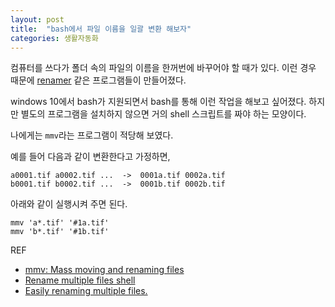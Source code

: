 ```yaml
---
layout: post
title:  "bash에서 파일 이름을 일괄 변환 해보자"
categories: 생활자동화
---
```


컴퓨터를 쓰다가 폴더 속의 파일의 이름을 한꺼번에 바꾸어야 할 때가 있다. 이런 경우 때문에 [renamer](https://www.den4b.com/products/renamer) 같은 프로그램들이 만들어졌다.

windows 10에서 bash가 지원되면서 bash를 통해 이런 작업을 해보고 싶어졌다. 하지만 별도의 프로그램을 설치하지 않으면 거의 shell 스크립트를 짜야 하는 모양이다.

나에게는 `mmv`라는 프로그램이 적당해 보였다.

예를 들어 다음과 같이 변환한다고 가정하면,

```
a0001.tif a0002.tif ...  ->  0001a.tif 0002a.tif
b0001.tif b0002.tif ...  ->  0001b.tif 0002b.tif
```

아래와 같이 실행시켜 주면 된다.

```
mmv 'a*.tif' '#1a.tif'
mmv 'b*.tif' '#1b.tif'
```

REF

* [mmv: Mass moving and renaming files](https://debaday.debian.net/2007/06/13/mmv-mass-moving-and-renaming-files/)
* [Rename multiple files shell](https://stackoverflow.com/questions/6911301/rename-multiple-files-shell)
* [Easily renaming multiple files.](https://debian-administration.org/article/150/Easily_renaming_multiple_files.)
